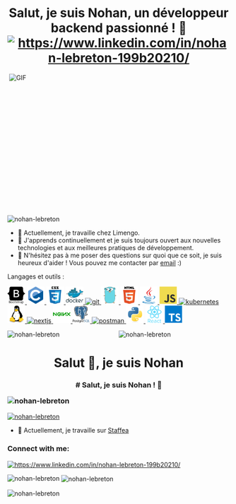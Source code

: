 <h1 align="center"> Salut, je suis Nohan, un développeur backend passionné ! 👋 
<a href="https://linkedin.com/in/https://www.linkedin.com/in/nohan-lebreton-199b20210/" target="blank"><img align="center" src="https://raw.githubusercontent.com/rahuldkjain/github-profile-readme-generator/master/src/images/icons/Social/linked-in-alt.svg" alt="https://www.linkedin.com/in/nohan-lebreton-199b20210/" height="30" width="40" /></a></h1> 

<img align="right" alt="GIF" src="https://github.com/nohan-lebreton/nohan-lebreton/assets/img/code.gif?raw=true" width="500" height="320" />
<p align="left"> <img src="https://komarev.com/ghpvc/?username=nohan-lebreton&label=Profile%20views&color=0e75b6&style=flat" alt="nohan-lebreton" />

 - 🚀 Actuellement, je travaille chez Limengo.
- 🌱 J'apprends continuellement et je suis toujours ouvert aux nouvelles technologies et aux meilleures pratiques de développement.
- 💬 N'hésitez pas à me poser des questions sur quoi que ce soit, je suis heureux d'aider ! Vous pouvez me contacter par [email](lebreton.nohan@gmail.com)  :)
  
Langages et outils :

<p align="left"> <a href="https://getbootstrap.com" target="_blank" rel="noreferrer"> <img src="https://raw.githubusercontent.com/devicons/devicon/master/icons/bootstrap/bootstrap-plain-wordmark.svg" alt="bootstrap" width="40" height="40"/> </a> <a href="https://www.cprogramming.com/" target="_blank" rel="noreferrer"> <img src="https://raw.githubusercontent.com/devicons/devicon/master/icons/c/c-original.svg" alt="c" width="40" height="40"/> </a> <a href="https://www.w3schools.com/css/" target="_blank" rel="noreferrer"> <img src="https://raw.githubusercontent.com/devicons/devicon/master/icons/css3/css3-original-wordmark.svg" alt="css3" width="40" height="40"/> </a> <a href="https://www.docker.com/" target="_blank" rel="noreferrer"> <img src="https://raw.githubusercontent.com/devicons/devicon/master/icons/docker/docker-original-wordmark.svg" alt="docker" width="40" height="40"/> </a> <a href="https://git-scm.com/" target="_blank" rel="noreferrer"> <img src="https://www.vectorlogo.zone/logos/git-scm/git-scm-icon.svg" alt="git" width="40" height="40"/> </a> <a href="https://golang.org" target="_blank" rel="noreferrer"> <img src="https://raw.githubusercontent.com/devicons/devicon/master/icons/go/go-original.svg" alt="go" width="40" height="40"/> </a> <a href="https://www.w3.org/html/" target="_blank" rel="noreferrer"> <img src="https://raw.githubusercontent.com/devicons/devicon/master/icons/html5/html5-original-wordmark.svg" alt="html5" width="40" height="40"/> </a> <a href="https://www.java.com" target="_blank" rel="noreferrer"> <img src="https://raw.githubusercontent.com/devicons/devicon/master/icons/java/java-original.svg" alt="java" width="40" height="40"/> </a> <a href="https://developer.mozilla.org/en-US/docs/Web/JavaScript" target="_blank" rel="noreferrer"> <img src="https://raw.githubusercontent.com/devicons/devicon/master/icons/javascript/javascript-original.svg" alt="javascript" width="40" height="40"/> </a> <a href="https://kubernetes.io" target="_blank" rel="noreferrer"> <img src="https://www.vectorlogo.zone/logos/kubernetes/kubernetes-icon.svg" alt="kubernetes" width="40" height="40"/> </a> <a href="https://www.linux.org/" target="_blank" rel="noreferrer"> <img src="https://raw.githubusercontent.com/devicons/devicon/master/icons/linux/linux-original.svg" alt="linux" width="40" height="40"/> </a> <a href="https://nextjs.org/" target="_blank" rel="noreferrer"> <img src="https://cdn.worldvectorlogo.com/logos/nextjs-2.svg" alt="nextjs" width="40" height="40"/> </a> <a href="https://www.nginx.com" target="_blank" rel="noreferrer"> <img src="https://raw.githubusercontent.com/devicons/devicon/master/icons/nginx/nginx-original.svg" alt="nginx" width="40" height="40"/> </a> <a href="https://www.postgresql.org" target="_blank" rel="noreferrer"> <img src="https://raw.githubusercontent.com/devicons/devicon/master/icons/postgresql/postgresql-original-wordmark.svg" alt="postgresql" width="40" height="40"/> </a> <a href="https://postman.com" target="_blank" rel="noreferrer"> <img src="https://www.vectorlogo.zone/logos/getpostman/getpostman-icon.svg" alt="postman" width="40" height="40"/> </a> <a href="https://www.python.org" target="_blank" rel="noreferrer"> <img src="https://raw.githubusercontent.com/devicons/devicon/master/icons/python/python-original.svg" alt="python" width="40" height="40"/> </a> <a href="https://reactjs.org/" target="_blank" rel="noreferrer"> <img src="https://raw.githubusercontent.com/devicons/devicon/master/icons/react/react-original-wordmark.svg" alt="react" width="40" height="40"/> </a> <a href="https://www.typescriptlang.org/" target="_blank" rel="noreferrer"> <img src="https://raw.githubusercontent.com/devicons/devicon/master/icons/typescript/typescript-original.svg" alt="typescript" width="40" height="40"/> </a> </p>

<p><img align="left" src="https://github-readme-stats.vercel.app/api/top-langs?username=nohan-lebreton&show_icons=true&locale=en&layout=compact&theme=gotham" alt="nohan-lebreton" /></p>
<p align="center"> <img src="https://github-readme-stats.vercel.app/api?username=nohan-lebreton&show_icons=true&theme=gotham" alt="nohan-lebreton" />

























<h1 align="center">Salut 👋, je suis Nohan</h1>
<h3 align="center"># Salut, je suis Nohan ! 👋 <p align="left"> <img src="https://komarev.com/ghpvc/?username=nohan-lebreton&label=Profile%20views&color=0e75b6&style=flat" alt="nohan-lebreton" /> </p>
</h3>


<p align="left"> <a href="https://github.com/ryo-ma/github-profile-trophy"><img src="https://github-profile-trophy.vercel.app/?username=nohan-lebreton" alt="nohan-lebreton" /></a> </p>

- 🚀 Actuellement, je travaille sur [Staffea](https://staffea.com/)

<h3 align="left">Connect with me:</h3>
<p align="left">
<a href="https://linkedin.com/in/https://www.linkedin.com/in/nohan-lebreton-199b20210/" target="blank"><img align="center" src="https://raw.githubusercontent.com/rahuldkjain/github-profile-readme-generator/master/src/images/icons/Social/linked-in-alt.svg" alt="https://www.linkedin.com/in/nohan-lebreton-199b20210/" height="30" width="40" /></a>
</p>



<p><img align="left" src="https://github-readme-stats.vercel.app/api/top-langs?username=nohan-lebreton&show_icons=true&locale=en&layout=compact" alt="nohan-lebreton" /></p>

<p>&nbsp;<img align="center" src="https://github-readme-stats.vercel.app/api?username=nohan-lebreton&show_icons=true&locale=en" alt="nohan-lebreton" /></p>

<p><img align="center" src="https://github-readme-streak-stats.herokuapp.com/?user=nohan-lebreton&theme=default" alt="nohan-lebreton" /></p>
















